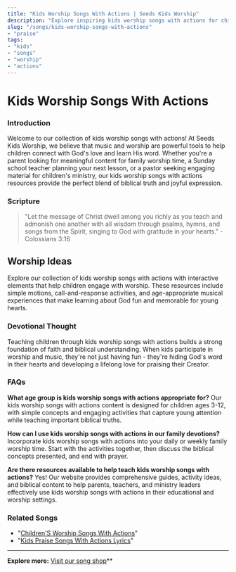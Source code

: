 ```yaml
---
title: "Kids Worship Songs With Actions | Seeds Kids Worship"
description: "Explore inspiring kids worship songs with actions for children's worship and faith development. Biblical music resources for families and ministry."
slug: "/songs/kids-worship-songs-with-actions"
- "praise"
tags:
- "kids"
- "songs"
- "worship"
- "actions"
---
```


# Kids Worship Songs With Actions

### Introduction

Welcome to our collection of kids worship songs with actions! At Seeds Kids Worship, we believe that music and worship are powerful tools to help children connect with God's love and learn His word. Whether you're a parent looking for meaningful content for family worship time, a Sunday school teacher planning your next lesson, or a pastor seeking engaging material for children's ministry, our kids worship songs with actions resources provide the perfect blend of biblical truth and joyful expression.

### Scripture

> "Let the message of Christ dwell among you richly as you teach and admonish one another with all wisdom through psalms, hymns, and songs from the Spirit, singing to God with gratitude in your hearts." - Colossians 3:16

## Worship Ideas

Explore our collection of kids worship songs with actions with interactive elements that help children engage with worship. These resources include simple motions, call-and-response activities, and age-appropriate musical experiences that make learning about God fun and memorable for young hearts.

### Devotional Thought

Teaching children through kids worship songs with actions builds a strong foundation of faith and biblical understanding. When kids participate in worship and music, they're not just having fun - they're hiding God's word in their hearts and developing a lifelong love for praising their Creator.

### FAQs

**What age group is kids worship songs with actions appropriate for?**
Our kids worship songs with actions content is designed for children ages 3-12, with simple concepts and engaging activities that capture young attention while teaching important biblical truths.

**How can I use kids worship songs with actions in our family devotions?**
Incorporate kids worship songs with actions into your daily or weekly family worship time. Start with the activities together, then discuss the biblical concepts presented, and end with prayer.

**Are there resources available to help teach kids worship songs with actions?**
Yes! Our website provides comprehensive guides, activity ideas, and biblical content to help parents, teachers, and ministry leaders effectively use kids worship songs with actions in their educational and worship settings.

### Related Songs

- "[Children'S Worship Songs With Actions](/songs/children-s-worship-songs-with-actions/)"
- "[Kids Praise Songs With Actions Lyrics](/songs/kids-praise-songs-with-actions-lyrics/)"

---

**Explore more:** [Visit our song shop](https://seedskidsworship.com/shop)**

<!-- Schema Markup -->
<script type="application/ld+json">
{
  "@context": "https://schema.org",
  "@type": "MusicRecording",
  "name": "Kids Worship Songs With Actions",
  "byArtist": {
    "@type": "MusicGroup",
    "name": "Seeds Kids Worship"
  },
  "isFamilyFriendly": true,
  "url": "https://seedskidsworship.com/songs/kids-worship-songs-with-actions/"
}
</script>